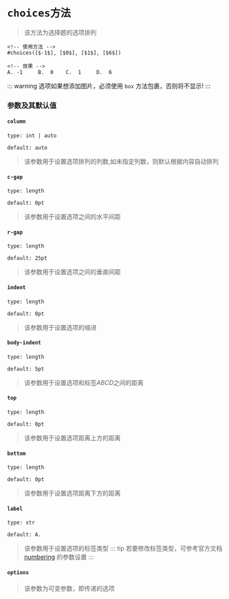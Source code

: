 # `choices方法`
>该方法为选择题的选项排列
```typst
<!-- 使用方法 -->
#choices([$-1$], [$0$], [$1$], [$6$])

<!-- 效果 -->
A. -1     B.  0    C.  1     D.  6
```
::: warning
  选项如果想添加图片，必须使用 `box` 方法包裹，否则将不显示!
:::
### 参数及其默认值

#### `column`

`type: int | auto`

`default: auto`
>该参数用于设置选项排列的列数,如未指定列数，则默认根据内容自动排列

#### `c-gap`

`type: length`

`default: 0pt`
>该参数用于设置选项之间的水平间距

#### `r-gap`

`type: length`

`default: 25pt`
>该参数用于设置选项之间的垂直间距

#### `indent`

`type: length`

`default: 0pt`
>该参数用于设置选项的缩进

#### `body-indent`

`type: length`

`default: 5pt`
>该参数用于设置选项和标签$ABCD$之间的距离

#### `top`

`type: length`

`default: 0pt`
>该参数用于设置选项距离上方的距离

#### `bottom`

`type: length`

`default: 0pt`
>该参数用于设置选项距离下方的距离

#### `label`

`type: str`

`default: A.`
>该参数用于设置选项的标签类型
::: tip
若要修改标签类型，可参考官方文档 [numbering](https://typst.app/docs/reference/model/numbering/) 的参数设置
:::
#### `options`

>该参数为可变参数，即传递的选项


